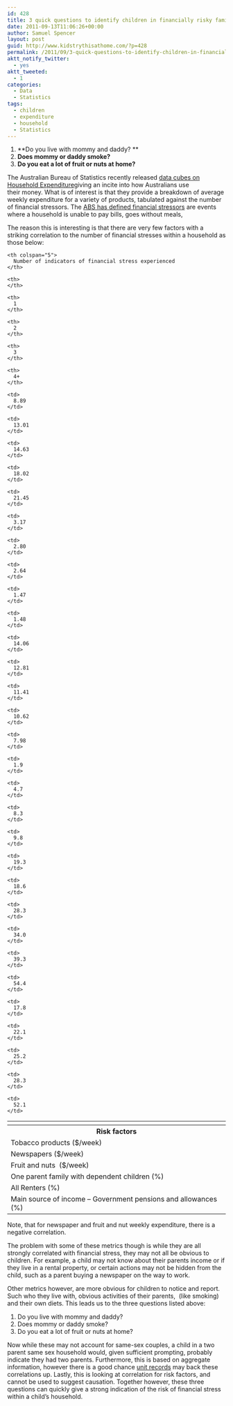 ```yaml
---
id: 428
title: 3 quick questions to identify children in financially risky families
date: 2011-09-13T11:06:26+00:00
author: Samuel Spencer
layout: post
guid: http://www.kidstrythisathome.com/?p=428
permalink: /2011/09/3-quick-questions-to-identify-children-in-financially-risky-families/
aktt_notify_twitter:
  - yes
aktt_tweeted:
  - 1
categories:
  - Data
  - Statistics
tags:
  - children
  - expenditure
  - household
  - Statistics
---
```

  1. **Do you live with mommy and daddy? **
  2. **Does mommy or daddy smoke?**
  3. **Do you eat a lot of fruit or nuts at home?**

The Australian Bureau of Statistics recently released [data cubes on Household Expenditure](http://abs.gov.au/AUSSTATS/abs@.nsf/DetailsPage/6530.02009-10?OpenDocument "6530.0 - Household Expenditure Survey, Australia: Summary of Results, 2009-10")giving an incite into how Australians use their money. What is of interest is that they provide a breakdown of average weekly expenditure for a variety of products, tabulated against the number of financial stressors. The [ABS has defined financial stressors](http://www.ausstats.abs.gov.au/ausstats/subscriber.nsf/0/18C63636543A62AACA25790900157B09/$File/65030_1.pdf "Household Expenditure Survey and Survey of Income and Housing, User Guide, Australia 2009–10") are events where a household is unable to pay bills, goes without meals,

The reason this is interesting is that there are very few factors with a striking correlation to the number of financial stresses within a household as those below:

<table>
  <tr>
    <th>
    </th>
    
    <th colspan="5">
      Number of indicators of financial stress experienced
    </th>
  </tr>
  
  <tr>
    <th>
      Risk factors
    </th>
    
    <th>
    </th>
    
    <th>
      1
    </th>
    
    <th>
      2
    </th>
    
    <th>
      3
    </th>
    
    <th>
      4+
    </th>
  </tr>
  
  <tr>
    <td>
      Tobacco products ($/week)
    </td>
    
    <td>
      8.89
    </td>
    
    <td>
      13.01
    </td>
    
    <td>
      14.63
    </td>
    
    <td>
      18.02
    </td>
    
    <td>
      21.45
    </td>
  </tr>
  
  <tr>
    <td>
      Newspapers ($/week)
    </td>
    
    <td>
      3.17
    </td>
    
    <td>
      2.80
    </td>
    
    <td>
      2.64
    </td>
    
    <td>
      1.47
    </td>
    
    <td>
      1.48
    </td>
  </tr>
  
  <tr>
    <td>
      Fruit and nuts  ($/week)
    </td>
    
    <td>
      14.06
    </td>
    
    <td>
      12.81
    </td>
    
    <td>
      11.41
    </td>
    
    <td>
      10.62
    </td>
    
    <td>
      7.98
    </td>
  </tr>
  
  <tr>
    <td>
      One parent family with dependent children (%)
    </td>
    
    <td>
      1.9
    </td>
    
    <td>
      4.7
    </td>
    
    <td>
      8.3
    </td>
    
    <td>
      9.8
    </td>
    
    <td>
      19.3
    </td>
  </tr>
  
  <tr>
    <td>
      All Renters (%)
    </td>
    
    <td>
      18.6
    </td>
    
    <td>
      28.3
    </td>
    
    <td>
      34.0
    </td>
    
    <td>
      39.3
    </td>
    
    <td>
      54.4
    </td>
  </tr>
  
  <tr>
    <td>
      Main source of income &#8211; Government pensions and allowances (%)
    </td>
    
    <td>
      17.8
    </td>
    
    <td>
      22.1
    </td>
    
    <td>
      25.2
    </td>
    
    <td>
      28.3
    </td>
    
    <td>
      52.1
    </td>
  </tr>
</table>

Note, that for newspaper and fruit and nut weekly expenditure, there is a negative correlation.

The problem with some of these metrics though is while they are all strongly correlated with financial stress, they may not all be obvious to children. For example, a child may not know about their parents income or if they live in a rental property, or certain actions may not be hidden from the child, such as a parent buying a newspaper on the way to work.

Other metrics however, are more obvious for children to notice and report. Such who they live with, obvious activities of their parents,  (like smoking) and their own diets. This leads us to the three questions listed above:

<div>
  <ol>
    <li>
      Do you live with mommy and daddy?
    </li>
    <li>
      Does mommy or daddy smoke?
    </li>
    <li>
      Do you eat a lot of fruit or nuts at home?
    </li>
  </ol>
</div>

<div>
  Now while these may not account for same-sex couples, a child in a two parent same sex household would, given sufficient prompting, probably indicate they had two parents. Furthermore, this is based on aggregate information, however there is a good chance <a title="6540.0 - Microdata: Household Expenditure Survey and Survey of Income and Housing, Basic and Expanded CURF, Australia, 2009-10   " href="http://abs.gov.au/ausstats/abs@.nsf/mf/6540.0?OpenDocument">unit records</a> may back these correlations up. Lastly, this is looking at correlation for risk factors, and cannot be used to suggest causation. Together however, these three questions can quickly give a strong indication of the risk of financial stress within a child&#8217;s household.
</div>